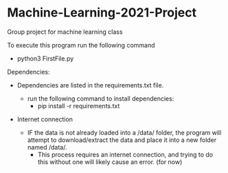# Machine-Learning-2021-Project
Group project for machine learning class

To execute this program run the following command
- python3 FirstFile.py

Dependencies: 
- Dependencies are listed in the requirements.txt file. 
    - run the following command to install dependencies:
        - pip install -r requirements.txt
        
- Internet connection
    - IF the data is not already loaded into a /data/ folder, the program will attempt to download/extract the data and place it into a new folder named /data/. 
        - This process requires an internet connection, and trying to do this without one will likely cause an error. (for now)



